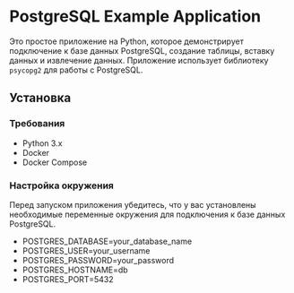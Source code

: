 # PostgreSQL Example Application

Это простое приложение на Python, которое демонстрирует подключение к базе данных PostgreSQL, создание таблицы, вставку данных и извлечение данных. Приложение использует библиотеку `psycopg2` для работы с PostgreSQL.

## Установка

### Требования

- Python 3.x
- Docker
- Docker Compose

### Настройка окружения

Перед запуском приложения убедитесь, что у вас установлены необходимые переменные окружения для подключения к базе данных PostgreSQL. 

- POSTGRES_DATABASE=your_database_name
- POSTGRES_USER=your_username
- POSTGRES_PASSWORD=your_password
- POSTGRES_HOSTNAME=db
- POSTGRES_PORT=5432